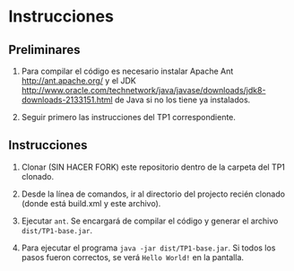 # Instrucciones

## Preliminares

1. Para compilar el código es necesario instalar Apache Ant http://ant.apache.org/ y el JDK http://www.oracle.com/technetwork/java/javase/downloads/jdk8-downloads-2133151.html de Java si no los tiene ya instalados.

1. Seguir primero las instrucciones del TP1 correspondiente.

## Instrucciones

1. Clonar (SIN HACER FORK) este repositorio dentro de la carpeta del TP1 clonado.

1. Desde la línea de comandos, ir al directorio del projecto recién clonado (donde está build.xml y este archivo).

1. Ejecutar `ant`. Se encargará de compilar el código y generar el archivo `dist/TP1-base.jar`.

1. Para ejecutar el programa `java -jar dist/TP1-base.jar`. Si todos los pasos fueron correctos, se verá `Hello World!` en la pantalla.